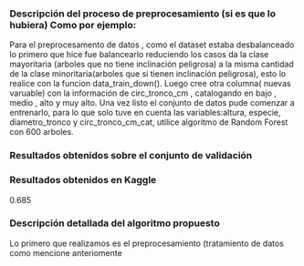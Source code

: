### Descripción del proceso de preprocesamiento (si es que lo hubiera) Como por ejemplo:

Para el preprocesamento de datos , como el dataset estaba desbalanceado lo primero que hice fue balancearlo reduciendo los casos da la clase mayoritaria
(arboles que no tiene inclinación peligrosa) a la misma cantidad de la clase minoritaria(arboles que si tienen inclinación peligrosa), esto lo realice con
la funcion data_train_down(). Luego cree otra columna( nuevas varuable) con la información de circ_tronco_cm , catalogando en bajo , medio , alto y muy alto. 
Una vez listo el conjunto de datos pude comenzar a entrenarlo, para lo que solo tuve en cuenta las variables:altura, especie, diametro_tronco y circ_tronco_cm_cat, 
utilice algoritmo de Random Forest con 600 arboles.

### Resultados obtenidos sobre el conjunto de validación


### Resultados obtenidos en Kaggle

0.685

### Descripción detallada del algoritmo propuesto

Lo primero que realizamos es el preprocesamiento (tratamiento de datos como mencione anteriomente 



